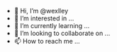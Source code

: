 - 👋 Hi, I’m @wexlley
- 👀 I’m interested in ...
- 🌱 I’m currently learning ...
- 💞️ I’m looking to collaborate on ...
- 📫 How to reach me ...

<!---
wexlley/wexlley is a ✨ special ✨ repository because its `README.md` (this file) appears on your GitHub profile.
You can click the Preview link to take a look at your changes.
--->
